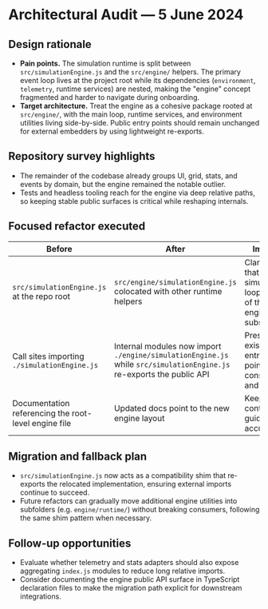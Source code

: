 # Architectural Audit — 5 June 2024

## Design rationale

- **Pain points.** The simulation runtime is split between `src/simulationEngine.js` and the `src/engine/` helpers. The primary event loop lives at the project root while its dependencies (`environment`, `telemetry`, runtime services) are nested, making the "engine" concept fragmented and harder to navigate during onboarding.
- **Target architecture.** Treat the engine as a cohesive package rooted at `src/engine/`, with the main loop, runtime services, and environment utilities living side-by-side. Public entry points should remain unchanged for external embedders by using lightweight re-exports.

## Repository survey highlights

- The remainder of the codebase already groups UI, grid, stats, and events by domain, but the engine remained the notable outlier.
- Tests and headless tooling reach for the engine via deep relative paths, so keeping stable public surfaces is critical while reshaping internals.

## Focused refactor executed

| Before                                               | After                                                                                                                | Impact                                                              |
| ---------------------------------------------------- | -------------------------------------------------------------------------------------------------------------------- | ------------------------------------------------------------------- |
| `src/simulationEngine.js` at the repo root           | `src/engine/simulationEngine.js` colocated with other runtime helpers                                                | Clarifies that the simulation loop is part of the engine subsystem. |
| Call sites importing `./simulationEngine.js`         | Internal modules now import `./engine/simulationEngine.js` while `src/simulationEngine.js` re-exports the public API | Preserves existing entry points for consumers and tests.            |
| Documentation referencing the root-level engine file | Updated docs point to the new engine layout                                                                          | Keeps contributor guidance accurate.                                |

## Migration and fallback plan

- `src/simulationEngine.js` now acts as a compatibility shim that re-exports the relocated implementation, ensuring external imports continue to succeed.
- Future refactors can gradually move additional engine utilities into subfolders (e.g. `engine/runtime/`) without breaking consumers, following the same shim pattern when necessary.

## Follow-up opportunities

- Evaluate whether telemetry and stats adapters should also expose aggregating `index.js` modules to reduce long relative imports.
- Consider documenting the engine public API surface in TypeScript declaration files to make the migration path explicit for downstream integrations.
